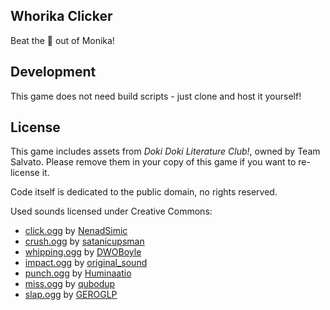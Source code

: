 ## Whorika Clicker

Beat the 💩 out of Monika!

## Development

This game does not need build scripts - just clone and host it yourself!

## License

This game includes assets from *Doki Doki Literature Club!*, owned by Team Salvato. Please remove them in your copy of this game if you want to re-license it.

Code itself is dedicated to the public domain, no rights reserved.

Used sounds licensed under Creative Commons:

- [click.ogg](https://freesound.org/people/NenadSimic/sounds/171697/) by [NenadSimic](https://freesound.org/people/NenadSimic/)
- [crush.ogg](https://freesound.org/people/satanicupsman/sounds/144015/) by [satanicupsman](https://freesound.org/people/satanicupsman/)
- [whipping.ogg](https://freesound.org/people/DWOBoyle/sounds/144266/) by [DWOBoyle](https://freesound.org/people/DWOBoyle/)
- [impact.ogg](https://freesound.org/people/original_sound/sounds/376818/) by [original_sound](https://freesound.org/people/original_sound/)
- [punch.ogg](https://freesound.org/people/Huminaatio/sounds/390462/) by [Huminaatio](https://freesound.org/people/Huminaatio/)
- [miss.ogg](https://freesound.org/people/qubodup/sounds/60029/) by [qubodup](https://freesound.org/people/qubodup/)
- [slap.ogg](https://freesound.org/people/GEROGLP/sounds/172490/) by [GEROGLP](https://freesound.org/people/GEROGLP/)
